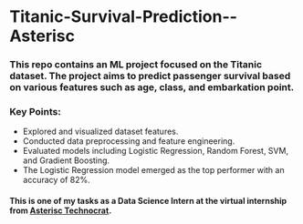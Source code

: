 # Titanic-Survival-Prediction--Asterisc

### This repo contains an ML project focused on the Titanic dataset. The project aims to predict passenger survival based on various features such as age, class, and embarkation point.

### Key Points:
- Explored and visualized dataset features.
- Conducted data preprocessing and feature engineering.
- Evaluated models including Logistic Regression, Random Forest, SVM, and Gradient Boosting.
- The Logistic Regression model emerged as the top performer with an accuracy of 82%.

#### This is one of my tasks as a Data Science Intern at the virtual internship from [**Asterisc Technocrat**](https://www.linkedin.com/company/asterisc-technocrat/).
